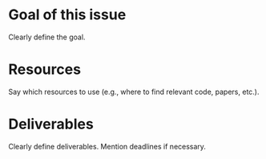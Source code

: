 # Goal of this issue

Clearly define the goal.

# Resources

Say which resources to use (e.g., where to find relevant code, papers, etc.).

# Deliverables

Clearly define deliverables. Mention deadlines if necessary.
